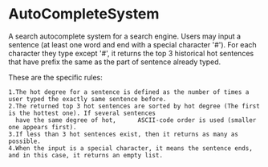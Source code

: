 # AutoCompleteSystem
 A search autocomplete system for a search engine. Users may input a sentence (at least one word and end with a special character '#').
 For each character they type except '#', it returns the top 3 historical hot sentences that have prefix the same as the part of sentence already typed.
 
 These are the specific rules:
 
    1.The hot degree for a sentence is defined as the number of times a user typed the exactly same sentence before.
    2.The returned top 3 hot sentences are sorted by hot degree (The first is the hottest one). If several sentences
      have the same degree of hot,      ASCII-code order is used (smaller one appears first).
    3.If less than 3 hot sentences exist, then it returns as many as possible.
    4.When the input is a special character, it means the sentence ends, and in this case, it returns an empty list.
